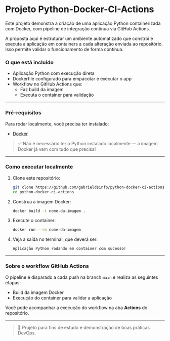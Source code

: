# Projeto Python-Docker-CI-Actions

Este projeto demonstra a criação de uma aplicação Python containerizada com Docker, com pipeline de integração contínua via GitHub Actions.

A proposta aqui é estruturar um ambiente automatizado que constrói e executa a aplicação em containers a cada alteração enviada ao repositório. Isso permite validar o funcionamento de forma contínua.

### O que está incluído

- Aplicação Python com execução direta
- Dockerfile configurado para empacotar e executar o app
- Workflow no GitHub Actions que:
  - Faz build da imagem
  - Executa o container para validação

---


### Pré-requisitos

Para rodar localmente, você precisa ter instalado:  

- [Docker](https://docs.docker.com/get-docker/)  

> ✅ Não é necessário ter o Python instalado localmente — a imagem Docker já vem com tudo que precisa!

---

### Como executar localmente

1. Clone este repositório:  
    ```bash
    git clone https://github.com/gabrieldsinfo/python-docker-ci-actions.git
    cd python-docker-ci-actions
    ```

2. Construa a imagem Docker:  
    ```bash
    docker build -t nome-da-imagem .
    ```

3. Execute o container:  
    ```bash
    docker run --rm nome-da-imagem
    ```

4. Veja a saída no terminal, que deverá ser:  
    ```
    Aplicação Python rodando em container com sucesso!
    ```

---

### Sobre o workflow GitHub Actions

O pipeline é disparado a cada push na branch `main` e realiza as seguintes etapas:  

- Build da imagem Docker  
- Execução do container para validar a aplicação  

Você pode acompanhar a execução do workflow na aba **Actions** do repositório.

---
> 📘 Projeto para fins de estudo e demonstração de boas práticas DevOps.
